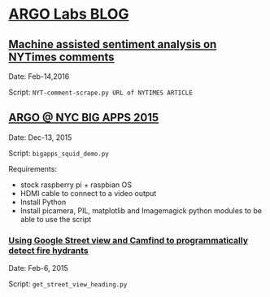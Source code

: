 # [ARGO Labs BLOG](https://medium.com/a-r-g-o)


## [Machine assisted sentiment analysis on NYTimes comments](https://medium.com/a-r-g-o/machine-assisted-sentiment-analysis-on-nytimes-comments-8aaa343bd21d)

Date: Feb-14,2016

Script: `NYT-comment-scrape.py URL of NYTIMES ARTICLE`



## [ARGO @ NYC BIG APPS 2015](https://medium.com/a-r-g-o/argo-nyc-big-apps-2015-7c565eec4c60)

Date: Dec-13, 2015

Script: `bigapps_squid_demo.py`

Requirements:

 * stock raspberry pi + raspbian OS
 * HDMI cable to connect to a video output
 * Install Python
 * Install picamera, PIL, matplotlib and Imagemagick python modules to be able to use the script


### [Using Google Street view and Camfind to programmatically detect fire hydrants](https://medium.com/a-r-g-o/using-google-street-view-and-camfind-to-programmatically-detect-fire-hydrants-de143d7a6f0d)

Date:  Feb-6, 2015

Script: `get_street_view_heading.py`
